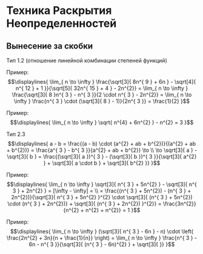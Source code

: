 # Техника Раскрытия Неопределенностей 
## Вынесение за скобки 
Тип 1.2 (отношение линейной комбинации степеней функций) 

Пример: 
$$\displaylines{
\lim_{ n \to \infty } \frac{\sqrt[3]{ 8n^{ 9 } + 6n } - \sqrt[4]{ n^{ 12 } + 1 }}{\sqrt[5]{ 32n^{ 15 } + 4 } - 2n^{2}} = \lim_{ n \to \infty } \frac{\sqrt[3]{ 8 }n^{ 3 } - n^{ 3 }}{2 \cdot n^{ 3 } - 2n^{2}} = \lim_{ n \to \infty } \frac{n^{ 3 } \cdot (\sqrt[3]{ 8 } - 1)}{2n^{ 3 }} = \frac{1}{2}
}$$

Пример: 
$$\displaylines{
\lim_{ n \to \infty } \sqrt{ n^{4} + 6n^{2} } - n^{2} = 3 
}$$

Тип 2.3 
$$\displaylines{
a - b = \frac{(a - b) \cdot (a^{2} + ab + b^{2})}{(a^{2} + ab + b^{2})} = \frac{a^{ 3 } - b^{ 3 }}{a^{2} + ab + b^{2}} \to \\
\to \sqrt[3]{ a } - \sqrt[3]{ b } = \frac{(\sqrt[3]{ a })^{ 3 } - (\sqrt[3]{ b })^{ 3 }}{\sqrt[3]{ a^{2} } + \sqrt[3]{ a \cdot b } + \sqrt[3]{ b^{2} }}
}$$

Пример: 
$$\displaylines{
\lim_{ n \to \infty } \sqrt[3]{ n^{ 3 } + 5n^{2} } - \sqrt[3]{ n^{ 3 } + 2n^{2} } = [\infty - \infty] = \\
= \frac{(n^{ 3 } + 5n^{2}) - (n^{ 3 } + 2n^{2})}{\sqrt[3]{ n^{ 3 } + 5n^{2} }^{2} \cdot \sqrt[3]{ (n^{ 3 } + 5n^{2}) \cdot (n^{ 3 } + 2n^{2})} + \sqrt[3]{ (n^{ 3 } + 2n^{2}) }^{2}} = \frac{3n^{2}}{n^{2} + n^{2} + n^{2}} = 1
}$$

Пример: 
$$\displaylines{
\lim_{ n \to \infty } (\sqrt[3]{ n^{ 3 } - 6n } - n) \cdot \left( \frac{2n^{2} + 3n}{n + \frac{1}{n}} \right) = 
\lim_{ n \to \infty } \frac{n^{ 3 } - 6n - n^{ 3 }}{\sqrt[3]{ (n^{ 3 } - 6n)^{2} } + \sqrt[3]{  }}
}$$


